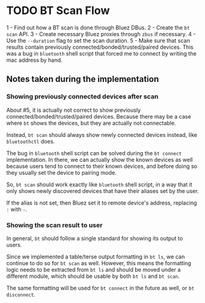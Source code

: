 # TODO BT Scan Flow

1 - Find out how a BT scan is done through Bluez DBus.
2 - Create the `bt scan` API.
3 - Create necessary Bluez proxies through `zbus` if necessary.
4 - Use the `--duration` flag to set the scan duration.
5 - Make sure that scan results contain previously connected/bonded/trusted/paired devices. This was a bug in `bluetooth` shell script that forced me to connect by writing the mac address by hand.

## Notes taken during the implementation


### Showing previously connected devices after scan

About #5, it is actually not correct to show previously connected/bonded/trusted/paired devices. Because there may be a case where `bt` shows the devices, but they are actually not connectable.

Instead, `bt scan` should always show newly connected devices instead, like `bluetoothctl` does.

The bug in `bluetooth` shell script can be solved during the `bt connect` implementation.
In there, we can actually show the known devices as well because users tend to connect to their known devices, and before doing so they usually set the device to pairing mode.
 
So, `bt scan` should work exactly like `bluetooth` shell script, in a way that it only shows newly discovered devices that have their aliases set by the user.

If the alias is not set, then Bluez set it to remote device's address, replacing `:` with `-`.

### Showing the scan result to user

In general, `bt` should follow a single standard for showing its output to users.

Since we implemented a table/terse output formatting in `bt ls`, we can continue to do so for `bt scan` as well.
However, this means the formatting logic needs to be extracted from `bt ls` and should be moved under a different module, which should be usable by both `bt ls` and `bt scan`.

The same formatting will be used for `bt connect` in the future as well, or `bt disconnect`.
